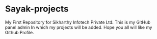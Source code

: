 # Sayak-projects
My First Repository for Sikharthy Infotech Private Ltd.
This is my GitHub panel admin 
In which my projects will be added.
Hope you all will like my Github Profile.
